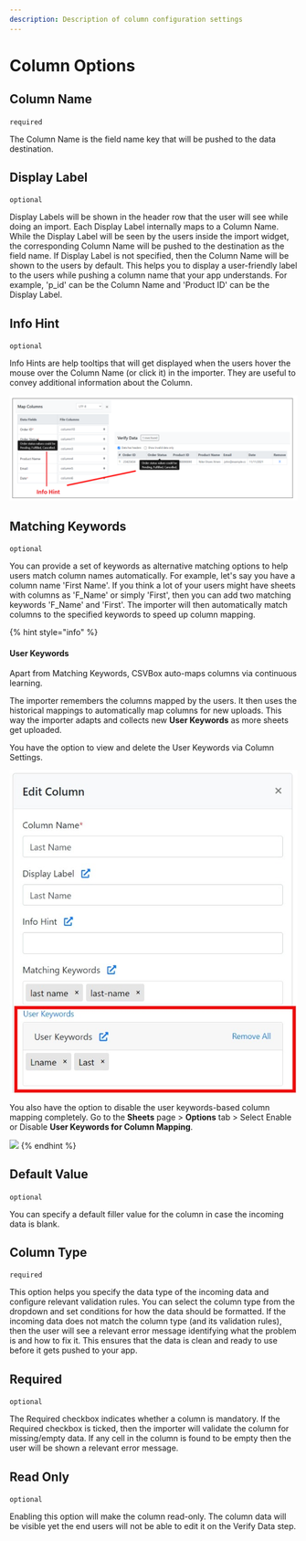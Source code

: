 ```yaml
---
description: Description of column configuration settings
---
```


# Column Options

## Column Name

`required`

The Column Name is the field name key that will be pushed to the data destination.

## Display Label

`optional`

Display Labels will be shown in the header row that the user will see while doing an import. Each Display Label internally maps to a Column Name. While the Display Label will be seen by the users inside the import widget, the corresponding Column Name will be pushed to the destination as the field name. If Display Label is not specified, then the Column Name will be shown to the users by default. This helps you to display a user-friendly label to the users while pushing a column name that your app understands. For example, 'p\_id' can be the Column Name and 'Product ID' can be the Display Label.

## Info Hint

`optional`

Info Hints are help tooltips that will get displayed when the users hover the mouse over the Column Name (or click it) in the importer. They are useful to convey additional information about the Column.

![Info Hint](../.gitbook/assets/infohints.png)

## Matching Keywords

`optional`

You can provide a set of keywords as alternative matching options to help users match column names automatically. For example, let's say you have a column name 'First Name'. If you think a lot of your users might have sheets with columns as 'F\_Name' or simply 'First', then you can add two matching keywords 'F\_Name' and 'First'. The importer will then automatically match columns to the specified keywords to speed up column mapping.

{% hint style="info" %}
#### **User Keywords**

Apart from Matching Keywords, CSVBox auto-maps columns via continuous learning.

The importer remembers the columns mapped by the users.  It then uses the historical mappings to automatically map columns for new uploads. This way the importer adapts and collects new **User Keywords** as more sheets get uploaded.

You have the option to view and delete the User Keywords via Column Settings.

![](<../.gitbook/assets/user keywords.jpg>)

You also have the option to disable the user keywords-based column mapping completely. Go to the **Sheets** page > **Options** tab > Select Enable or Disable **User Keywords for Column Mapping**.&#x20;

![](../.gitbook/assets/user\_keywords.jpg)
{% endhint %}

## Default Value

`optional`

You can specify a default filler value for the column in case the incoming data is blank.

## Column Type

`required`

This option helps you specify the data type of the incoming data and configure relevant validation rules. You can select the column type from the dropdown and set conditions for how the data should be formatted. If the incoming data does not match the column type (and its validation rules), then the user will see a relevant error message identifying what the problem is and how to fix it. This ensures that the data is clean and ready to use before it gets pushed to your app.

## Required

`optional`

The Required checkbox indicates whether a column is mandatory. If the Required checkbox is ticked, then the importer will validate the column for missing/empty data. If any cell in the column is found to be empty then the user will be shown a relevant error message.

## Read Only

`optional`

Enabling this option will make the column read-only. The column data will be visible yet the end users will not be able to edit it on the Verify Data step.
